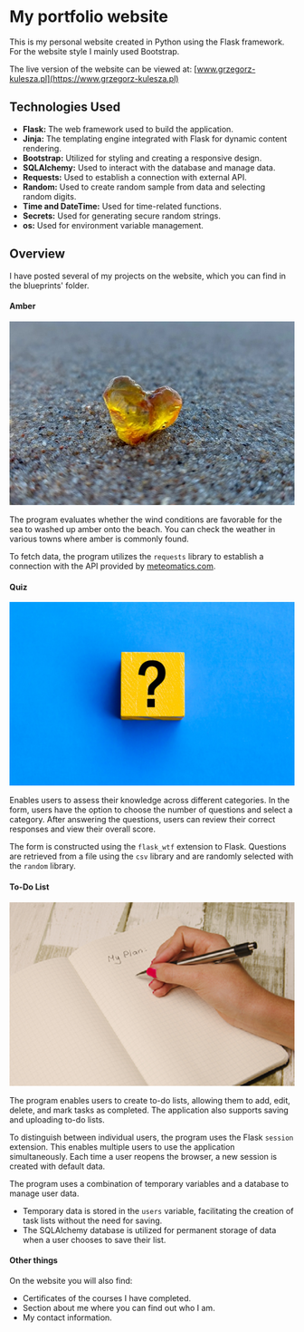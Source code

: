 # My portfolio website

This is my personal website created in Python using the Flask framework. For the website style I mainly used Bootstrap.

The live version of the website can be viewed at: [www.grzegorz-kulesza.pl](https://www.grzegorz-kulesza.pl)

## Technologies Used
* **Flask:** The web framework used to build the application.
* **Jinja:** The templating engine integrated with Flask for dynamic content rendering.
* **Bootstrap:** Utilized for styling and creating a responsive design.
* **SQLAlchemy:** Used to interact with the database and manage data.
* **Requests:** Used to establish a connection with external API.
* **Random:** Used to create random sample from data and selecting random digits.
* **Time and DateTime:** Used for time-related functions.
* **Secrets:** Used for generating secure random strings.
* **os:** Used for environment variable management.

## Overview
I have posted several of my projects on the website, which you can find in the blueprints' folder.

#### Amber
![Amber Image](/static/images/amber_img.jpg)

The program evaluates whether the wind conditions are favorable for the sea to washed up amber onto the beach. You can 
check the weather in various towns where amber is commonly found.

To fetch data, the program utilizes the `requests` library to establish a connection with the API provided by 
[meteomatics.com](https://www.meteomatics.com).

#### Quiz
![Quiz Image](/static/images/quiz_img.png)

Enables users to assess their knowledge across different categories. In the form, users have the option to choose 
the number of questions and select a category. After answering the questions, users can review their correct responses 
and view their overall score.

The form is constructed using the `flask_wtf` extension to Flask. Questions are retrieved from a file using the `csv` 
library and are randomly selected with the `random` library.

#### To-Do List
![To-Do List Image](/static/images/todo_img.png)

The program enables users to create to-do lists, allowing them to add, edit, delete, and mark tasks as completed. 
The application also supports saving and uploading to-do lists.

To distinguish between individual users, the program uses the Flask `session` extension. This enables multiple 
users to use the application simultaneously. Each time a user reopens the browser, a new session is created with 
default data.

The program uses a combination of temporary variables and a database to manage user data.
* Temporary data is stored in the `users` variable, facilitating the creation of task lists without the need for saving.
* The SQLAlchemy database is utilized for permanent storage of data when a user chooses to save their list.

#### Other things
On the website you will also find:
* Certificates of the courses I have completed.
* Section about me where you can find out who I am.
* My contact information.

